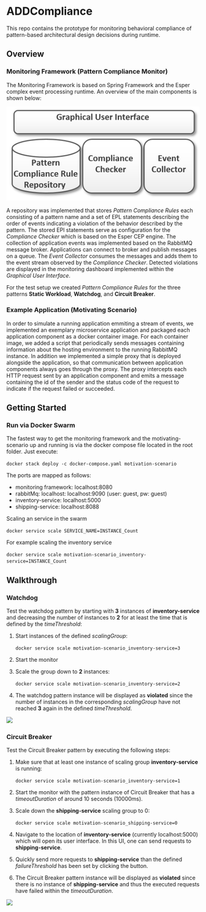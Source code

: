 # ADDCompliance

This repo contains the prototype for monitoring behavioral compliance of pattern-based architectural design decisions during runtime.

## Overview

### Monitoring Framework (Pattern Compliance Monitor)
The Monitoring Framework is based on Spring Framework and the Esper complex event processing runtime. 
An overview of the main components is shown below: 

![Overview of Components](docs/prototype.png)

A repository was implemented that stores *Pattern Compliance Rules* each consisting of a pattern name and a set of EPL statements describing the order of events indicating a violation of the behavior described by the pattern.
The stored EPl statements serve as configuration for the *Compliance Checker* which is based on the Esper CEP engine.
The collection of application events was implemented based on the RabbitMQ message broker.
Applications can connect to broker and publish messages on a queue.
The *Event Collector* consumes the messages and adds them to the event stream observed by the *Compliance Checker*.
Detected violations are displayed in the monitoring dashboard implemented within the *Graphical User Interface*.

For the test setup we created *Pattern Compliance Rules* for the three patterns **Static Workload**, **Watchdog**, and **Circuit Breaker**.

### Example Application (Motivating Scenario)

In order to simulate a running application emmiting a stream of events, we implemented an exemplary microservice application and packaged each application component as a docker container image.
For each container image, we added a script that periodically sends messages containing information about the hosting environment to the running RabbitMQ instance.
In addition we implemented a simple proxy that is deployed alongside the application, so that communication between application components always goes through the proxy.
The proxy intercepts each HTTP request sent by an application component and emits a message containing the id of the sender and the status code of the request to indicate if the request failed or succeeded.

## Getting Started

### Run via Docker Swarm
The fastest way to get the monitoring framework and the motivating-scenario up and running is via the docker compose file located in the root folder. Just execute: 

`docker stack deploy -c docker-compose.yaml motivation-scenario`

The ports are mapped as follows:

- monitoring framework: localhost:8080
- rabbitMq: localhost:  localhost:9090 (user: guest, pw: guest)
- inventory-service:    localhost:5000
- shipping-service:     localhost:8088

Scaling an service in the swarm

`docker service scale SERVICE_NAME=INSTANCE_Count`

For example scaling the inventory service

`docker service scale motivation-scenario_inventory-service=INSTANCE_Count`

## Walkthrough

### Watchdog
Test the watchdog pattern by starting with **3** instances of **inventory-service** and decreasing the number of instances to **2** for at least the time that is defined by the *timeThreshold*:

1. Start instances of the defined *scalingGroup*:
   
    `docker service scale motivation-scenario_inventory-service=3`

2. Start the monitor

3. Scale the group down to **2** instances:

    `docker service scale motivation-scenario_inventory-service=2`

4. The watchdog pattern instance will be displayed as **violated** since the number of instances in the corresponding *scalingGroup* have not reached **3** again in the defined *timeThreshold*.

![](docs/watchdog_walkthrough.gif)

### Circuit Breaker
Test the Circuit Breaker pattern by executing the following steps:

1. Make sure that at least one instance of scaling group **inventory-service** is running:

     `docker service scale motivation-scenario_inventory-service=1`

2. Start the monitor with the pattern instance of Circuit Breaker that has a *timeoutDuration* of around 10 seconds (10000ms).

3. Scale down the **shipping-service** scaling group to 0:

    `docker service scale motivation-scenario_shipping-service=0`

4. Navigate to the location of **inventory-service** (currently localhost:5000) which will open its user interface. In this UI, one can send requests to **shipping-service**.

5. Quickly send more requests to **shipping-service** than the defined *failureThreshold* has been set by clicking the button.

6. The Circuit Breaker pattern instance will be displayed as **violated** since there is no instance of **shipping-service** and thus the executed requests have failed within the *timeoutDuration*.

![](docs/circuitbreaker_walkthrough.gif)
